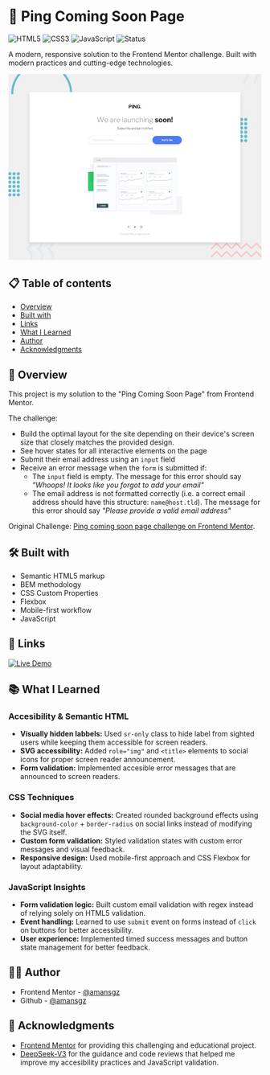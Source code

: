 # 🚀 Ping Coming Soon Page

![HTML5](https://img.shields.io/badge/HTML5-E34F26?style=for-the-badge&logo=html5&logoColor=white) ![CSS3](https://img.shields.io/badge/CSS3-1572B6?style=for-the-badge&logoColor=white) ![JavaScript](https://img.shields.io/badge/JavaScript-F7DF1E?style=for-the-badge&logo=javascript&logoColor=black)
![Status](https://img.shields.io/badge/Status-Completed-success?style=for-the-badge)

A modern, responsive solution to the Frontend Mentor challenge. Built with modern practices and cutting-edge technologies.

![Desktop preview](./design/preview.jpg)

## 📋 Table of contents

- [Overview](#-overview)
- [Built with](#-built-with)
- [Links](#-links)
- [What I Learned](#-what-i-learned)
- [Author](#-author)
- [Acknowledgments](#-acknowledgments)

## 📖 Overview

This project is my solution to the "Ping Coming Soon Page" from Frontend Mentor.

The challenge:

- Build the optimal layout for the site depending on their device's screen size that closely matches the provided design.
- See hover states for all interactive elements on the page
- Submit their email address using an `input` field
- Receive an error message when the `form` is submitted if:
  - The `input` field is empty. The message for this error should say _"Whoops! It looks like you forgot to add your email"_
  - The email address is not formatted correctly (i.e. a correct email address should have this structure: `name@host.tld`). The message for this error should say _"Please provide a valid email address"_

Original Challenge: [Ping coming soon page challenge on Frontend Mentor](https://www.frontendmentor.io/challenges/ping-single-column-coming-soon-page-5cadd051fec04111f7b848da).

## 🛠 Built with

- Semantic HTML5 markup
- BEM methodology
- CSS Custom Properties
- Flexbox
- Mobile-first workflow
- JavaScript

## 🔗 Links

[![Live Demo](https://img.shields.io/badge/Demo-Live-green?style=for-the-badge)](https://ping-coming-solution.netlify.app)

## 📚 What I Learned

### Accesibility & Semantic HTML

- **Visually hidden labbels:** Used `sr-only` class to hide label from sighted users while keeping them accessible for screen readers.
- **SVG accessibility:** Added `role="img"` and `<title>` elements to social icons for proper screen reader announcement.
- **Form validation:** Implemented accesible error messages that are announced to screen readers.

### CSS Techniques

- **Social media hover effects:** Created rounded background effects using `background-color` + `border-radius` on social links instead of modifying the SVG itself.
- **Custom form validation:** Styled validation states with custom error messages and visual feedback.
- **Responsive design:** Used mobile-first approach and CSS Flexbox for layout adaptability.

### JavaScript Insights

- **Form validation logic:** Built custom email validation with regex instead of relying solely on HTML5 validation.
- **Event handling:** Learned to use `submit` event on forms instead of `click` on buttons for better accessibility.
- **User experience:** Implemented timed success messages and button state management for better feedback.

## 👩‍💻 Author

- Frontend Mentor - [@amansgz](https://www.frontendmentor.io/profile/amansgz)
- Github - [@amansgz](https://www.github.com/amansgz)

## 🙌 Acknowledgments

- [Frontend Mentor](https://www.frontendmentor.io) for providing this challenging and educational project.
- [DeepSeek-V3](https://www.deepseek.com/) for the guidance and code reviews that helped me improve my accesibility practices and JavaScript validation.
